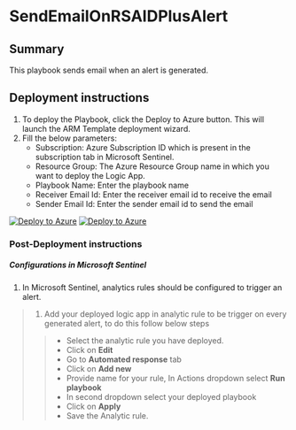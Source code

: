 # SendEmailOnRSAIDPlusAlert
## Summary

This playbook sends email when an alert is generated.

## Deployment instructions

1. To deploy the Playbook, click the Deploy to Azure button. This will launch the ARM Template deployment wizard.
2. Fill the below parameters:
    * Subscription: Azure Subscription ID which is present in the subscription tab in Microsoft Sentinel.
    * Resource Group: The Azure Resource Group name in which you want to deploy the Logic App.
    * Playbook Name: Enter the playbook name
    * Receiver Email Id: Enter the receiver email id to receive the email
    * Sender Email Id: Enter the sender email id to send the email

[![Deploy to Azure](https://aka.ms/deploytoazurebutton)](https://portal.azure.com/#create/Microsoft.Template/uri/https%3A%2F%2Fraw.githubusercontent.com%2FAzure%2FAzure-Sentinel%2Fmaster%2FSolutions%2FNetskopev2%2FPlaybooks%2FNetskopeWebTxErrorEmail%2Fazuredeploy.json) [![Deploy to Azure](https://aka.ms/deploytoazuregovbutton)](https://portal.azure.us/#create/Microsoft.Template/uri/https%3A%2F%2Fraw.githubusercontent.com%2FAzure%2FAzure-Sentinel%2Fmaster%2FSolutions%2FNetskopev2%2FPlaybooks%2FNetskopeWebTxErrorEmail%2Fazuredeploy.json)

### Post-Deployment instructions<a name="Post-Deployment-instructions"></a>

##### Configurations in Microsoft Sentinel

1. In Microsoft Sentinel, analytics rules should be configured to trigger an alert. 
  > 1. Add your deployed logic app in analytic rule to be trigger on every generated alert, to do this follow below steps
  >> * Select the analytic rule you have deployed.
  >> * Click on **Edit**
  >> * Go to **Automated response** tab
  >> * Click on **Add new**
  >> * Provide name for your rule, In Actions dropdown select **Run playbook**
  >> * In second dropdown select your deployed playbook
  >> * Click on **Apply**
  >> * Save the Analytic rule.
